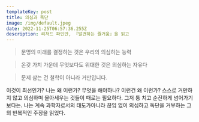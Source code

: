 ```yaml
---
templateKey: post
title: 의심과 독단
image: /img/default.jpeg
date: 2022-11-25T06:57:36.255Z
description: 리처드 파인만, 『발견하는 즐거움』을 읽고
---
```


>문명의 미래를 결정하는 것은 우리의 의심하는 능력

> 온갖 가치 가운데 무엇보다도 위대한 것은 의심하는 자유다

> 문제 삼는 건 철학이 아니라 거만입니다.

이것이 최선인가? 나는 왜 이런가? 무엇을 해야하나? 이런건 왜 이런가? 스스로 거만하지 않고 의심하며 몰아세우는 것들이 때로는 필요하다. 그저 퉁 치고 순진하게 넘어가기 보다는. 나는 계속 과학자로서의 태도가아니라 끊임 없이 의심하고 독단을 거부하는 그의 반복적인 주장을 읽었다.